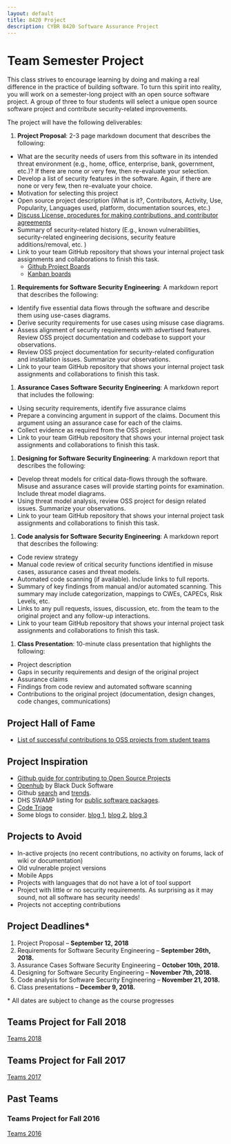 ```yaml
---
layout: default
title: 8420 Project
description: CYBR 8420 Software Assurance Project
---
```


# Team Semester Project

This class strives to encourage learning by doing and making a real difference in the practice of building software. To turn this spirit into reality, you will work on a semester-long project with an open source software project. A group of three to four students will select a unique open source software project and contribute security-related improvements.

The project will have the following deliverables:

1. **Project Proposal**: 2-3 page markdown document that describes the following:
  * What are the security needs of users from this software in its intended threat environment (e.g., home, office, enterprise, bank, government, etc.)? If there are none or very few, then re-evaluate your selection.
  * Develop a list of security features in the software. Again, if there are none or very few, then re-evaluate your choice.
  * Motivation for selecting this project
  * Open source project description (What is it?, Contributors, Activity, Use, Popularity, Languages used, platform, documentation sources, etc.)
  * [Discuss License, procedures for making contributions, and contributor agreements](https://opensource.guide/how-to-contribute/#orienting-yourself-to-a-new-project)
  * Summary of security-related history (E.g., known vulnerabilities, security-related engineering decisions, security feature additions/removal, etc. )
  * Link to your team GitHub repository that shows your internal project task assignments and collaborations to finish this task.
     - [Github Project Boards](https://help.github.com/articles/about-project-boards/)
     - [Kanban boards](https://en.wikipedia.org/wiki/Kanban_board)
1. **Requirements for Software Security Engineering**: A markdown report that describes the following:
  * Identify five essential data flows through the software and describe them using use-cases diagrams.
  * Derive security requirements for use cases using misuse case diagrams.
  * Assess alignment of security requirements with advertised features. Review OSS project documentation and codebase to support your observations.
  * Review OSS project documentation for security-related configuration and installation issues. Summarize your observations.
  * Link to your team GitHub repository that shows your internal project task assignments and collaborations to finish this task.
1. **Assurance Cases Software Security Engineering**: A markdown report that includes the following:
  * Using security requirements, identify five assurance claims
  * Prepare a convincing argument in support of the claims. Document this argument using an assurance case for each of the claims.
  * Collect evidence as required from the OSS project.
  * Link to your team GitHub repository that shows your internal project task assignments and collaborations to finish this task.
1. **Designing for Software Security Engineering**: A markdown report that describes the following:
  * Develop threat models for critical data-flows through the software. Misuse and assurance cases will provide starting points for examination. Include threat model diagrams.
  * Using threat model analysis, review OSS project for design related issues. Summarize your observations.
  * Link to your team GitHub repository that shows your internal project task assignments and collaborations to finish this task.
1. **Code analysis for Software Security Engineering**: A markdown report that describes the following:
  * Code review strategy
  * Manual code review of critical security functions identified in misuse cases, assurance cases and threat models.
  * Automated code scanning (if available). Include links to full reports.
  * Summary of key findings from manual and/or automated scanning. This summary may include categorization, mappings to CWEs, CAPECs, Risk Levels, etc.
  * Links to any pull requests, issues, discussion, etc. from the team to the original project and any follow-up interactions.
  * Link to your team GitHub repository that shows your internal project task assignments and collaborations to finish this task.
1. **Class Presentation**: 10-minute class presentation that highlights the following:
  * Project description
  * Gaps in security requirements and design of the original project
  * Assurance claims
  * Findings from code review and automated software scanning
  * Contributions to the original project (documentation, design changes, code changes, communications)

## Project Hall of Fame
* [List of successful contributions to OSS projects from student teams](https://robinagandhi.github.io/swa/pages/halloffame.html)  

## Project Inspiration
* [Github guide for contributing to Open Source Projects](https://opensource.guide/how-to-contribute)
* [Openhub](https://www.openhub.net) by Black Duck Software
* Github [search](https://github.com/search) and [trends](https://github.com/trending).
* DHS SWAMP listing for [public software packages](https://www.mir-swamp.org/#packages/public).
* [Code Triage](https://www.codetriage.com)
* Some blogs to consider. [blog 1](http://blog.teamtreehouse.com/getting-involved-open-source-projects), [blog 2](https://help.github.com/articles/where-can-i-find-open-source-projects-to-work-on/), [blog 3](http://www.firsttimersonly.com)

## Projects to Avoid
* In-active projects (no recent contributions, no activity on forums, lack of wiki or documentation)
* Old vulnerable project versions
* Mobile Apps
* Projects with languages that do not have a lot of tool support
* Project with little or no security requirements. As surprising as it may sound, not all software has security needs!
* Projects not accepting contributions

## Project Deadlines*

1. Project Proposal &ndash; **September 12, 2018**
1. Requirements for Software Security Engineering &ndash; **September 26th, 2018.**
1. Assurance Cases Software Security Engineering &ndash; **October 10th, 2018.**
1. Designing for Software Security Engineering &ndash; **November 7th, 2018.**
1. Code analysis for Software Security Engineering &ndash; **November 21, 2018.**
1. Class presentations &ndash; **December 9, 2018.**

\* All dates are subject to change as the course progresses

## Teams Project for Fall 2018
[Teams 2018](https://robinagandhi.github.io/swa/slides/teams-2018/teams.html)

## Teams Project for Fall 2017
[Teams 2017](https://robinagandhi.github.io/swa/slides/teams-2017/teams.html)

## Past Teams
### Teams Project for Fall 2016
[Teams 2016](https://robinagandhi.github.io/swa/slides/teams-2016/teams.html)
